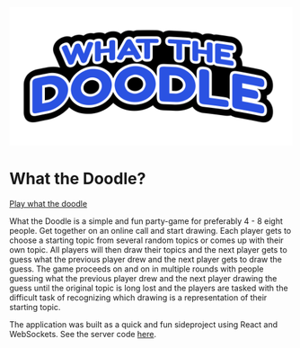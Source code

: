 ![What the Doodle Logo](./src/assets/logo.svg)

# What the Doodle?

[Play what the doodle](https://what-the-doodle-client.vercel.app/)

What the Doodle is a simple and fun party-game for preferably 4 - 8 eight people. Get together on an online call and start drawing. Each player gets to choose a starting topic from several random topics or comes up with their own topic. All players will then draw their topics and the next player gets to guess what the previous player drew and the next player gets to draw the guess. The game proceeds on and on in multiple rounds with people guessing what the previous player drew and the next player drawing the guess until the original topic is long lost and the players are tasked with the difficult task of recognizing which drawing is a representation of their starting topic.

The application was built as a quick and fun sideproject using React and WebSockets.
See the server code [here](https://github.com/Jussinevavuori/what-the-doodle-server).
